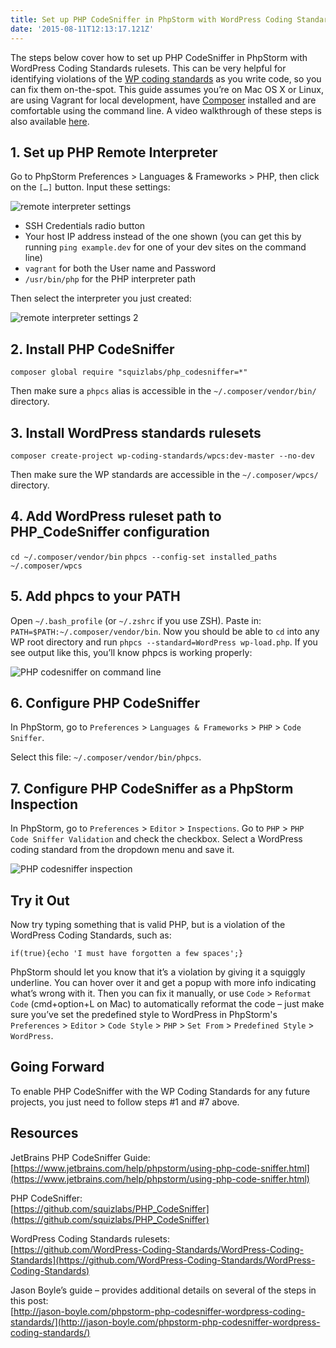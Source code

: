 ```yaml
---
title: Set up PHP CodeSniffer in PhpStorm with WordPress Coding Standards
date: '2015-08-11T12:13:17.121Z'
---
```


<script>
  import interpreter from './interpreter.png';
  import interpreter2 from './interpreter-2.png';
  import phpcs from './phpcs.jpg';
  import phpstormCodeSnifferInspection from './phpstorm-code-sniffer-inspection.png';
</script>

The steps below cover how to set up PHP CodeSniffer in PhpStorm with WordPress Coding Standards rulesets. This can be very helpful for identifying violations of the [WP coding standards](https://make.wordpress.org/core/handbook/best-practices/coding-standards/php/) as you write code, so you can fix them on-the-spot. This guide assumes you’re on Mac OS X or Linux, are using Vagrant for local development, have [Composer](https://getcomposer.org/) installed and are comfortable using the command line. A video walkthrough of these steps is also available [here](https://www.youtube.com/watch?v=40RIFFF_K7k).

## 1. Set up PHP Remote Interpreter

Go to PhpStorm Preferences > Languages & Frameworks > PHP, then click on the `[…]` button. Input these settings:

<img src={interpreter} alt="remote interpreter settings" />

- SSH Credentials radio button
- Your host IP address instead of the one shown (you can get this by running `ping example.dev` for one of your dev sites on the command line)
- `vagrant` for both the User name and Password
- `/usr/bin/php` for the PHP interpreter path

Then select the interpreter you just created:

<img src={interpreter2} alt="remote interpreter settings 2" />

## 2. Install PHP CodeSniffer

`composer global require "squizlabs/php_codesniffer=*"`

Then make sure a `phpcs` alias is accessible in the `~/.composer/vendor/bin/` directory.

## 3. Install WordPress standards rulesets

`composer create-project wp-coding-standards/wpcs:dev-master --no-dev`

Then make sure the WP standards are accessible in the `~/.composer/wpcs/` directory.

## 4. Add WordPress ruleset path to PHP_CodeSniffer configuration

`cd ~/.composer/vendor/bin`
`phpcs --config-set installed_paths ~/.composer/wpcs`

## 5. Add phpcs to your PATH

Open `~/.bash_profile` (or `~/.zshrc` if you use ZSH).
Paste in: `PATH=$PATH:~/.composer/vendor/bin`.
Now you should be able to `cd` into any WP root directory and run `phpcs --standard=WordPress wp-load.php`. If you see output like this, you’ll know phpcs is working properly:

<img src={phpcs} alt="PHP codesniffer on command line" />

## 6. Configure PHP CodeSniffer

In PhpStorm, go to `Preferences` > `Languages & Frameworks` > `PHP` > `Code Sniffer`.

Select this file: `~/.composer/vendor/bin/phpcs`.

## 7. Configure PHP CodeSniffer as a PhpStorm Inspection

In PhpStorm, go to `Preferences` > `Editor` > `Inspections`.
Go to `PHP` > `PHP Code Sniffer Validation` and check the checkbox.
Select a WordPress coding standard from the dropdown menu and save it.

<img src={phpstormCodeSnifferInspection} alt="PHP codesniffer inspection" />

## Try it Out

Now try typing something that is valid PHP, but is a violation of the WordPress Coding Standards, such as:

`if(true){echo 'I must have forgotten a few spaces';}`

PhpStorm should let you know that it’s a violation by giving it a squiggly underline. You can hover over it and get a popup with more info indicating what’s wrong with it. Then you can fix it manually, or use `Code` > `Reformat Code` (cmd+option+L on Mac) to automatically reformat the code – just make sure you’ve set the predefined style to WordPress in PhpStorm's `Preferences` > `Editor` > `Code Style` > `PHP` > `Set From` > `Predefined Style` > `WordPress`.

## Going Forward

To enable PHP CodeSniffer with the WP Coding Standards for any future projects, you just need to follow steps #1 and #7 above.

## Resources

JetBrains PHP CodeSniffer Guide:  
[https://www.jetbrains.com/help/phpstorm/using-php-code-sniffer.html](https://www.jetbrains.com/help/phpstorm/using-php-code-sniffer.html)

PHP CodeSniffer:  
[https://github.com/squizlabs/PHP_CodeSniffer](https://github.com/squizlabs/PHP_CodeSniffer)

WordPress Coding Standards rulesets:  
[https://github.com/WordPress-Coding-Standards/WordPress-Coding-Standards](https://github.com/WordPress-Coding-Standards/WordPress-Coding-Standards)

Jason Boyle’s guide – provides additional details on several of the steps in this post:  
[http://jason-boyle.com/phpstorm-php-codesniffer-wordpress-coding-standards/](http://jason-boyle.com/phpstorm-php-codesniffer-wordpress-coding-standards/)
